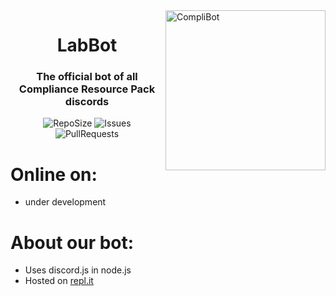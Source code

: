 <img src="https://i.imgur.com/Hf0eeiU.png" alt="CompliBot" align="right" height="256px">
<div align="center">
  <h1>LabBot</h1>
  <h3>The official bot of all Compliance Resource Pack discords</h3>

![RepoSize](https://img.shields.io/github/repo-size/Textures-Lab/Discord-Bot)
![Issues](https://img.shields.io/github/issues/Textures-Lab/Discord-Bot)
![PullRequests](https://img.shields.io/github/issues-pr/Textures-Lab/Discord-Bot)
</div>

# Online on:
- under development

# About our bot:
- Uses discord.js in node.js
- Hosted on [repl.it](https://repl.it/)
